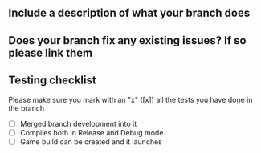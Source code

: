 ## Include a description of what your branch does


## Does your branch fix any existing issues? If so please link them


## Testing checklist
Please make sure you mark with an "x" ([x]) all the tests you have done in the branch

- [ ] Merged branch development into it 
- [ ] Compiles both in Release and Debug mode
- [ ] Game build can be created and it launches
